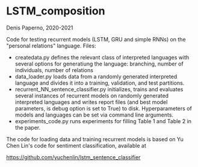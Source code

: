 # LSTM_composition
Denis Paperno, 2020-2021

Code for testing recurrent models (LSTM, GRU and simple RNNs) on the "personal relations" language. Files:

- createdata.py defines the relevant class of interpreted languages with several options for generatiung the language: branching, number of individuals, number of relations
- data_loader.py loads data from a randomly generated interpreted language and divides it into a training, validation, and test partitions.
- recurrent_NN_sentence_classifier.py initializes, trains and evaluates several instances of recurrent models on randomly generated interpreted languages and writes report files (and best model parameters, is debug option is set to True) to disk. Hyperparameters of models and languages can be set via command line arguments.
- experiments_code.py runs experiments for filling Table 1 and Table 2 in the paper.

The code for loading data and training recurrent models is based on Yu Chen Lin's code for sentiment classification, available at

https://github.com/yuchenlin/lstm_sentence_classifier
